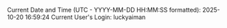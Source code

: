 Current Date and Time (UTC - YYYY-MM-DD HH:MM:SS formatted): 2025-10-20 16:59:24
Current User's Login: luckyaiman
